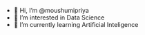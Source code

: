 - 👋 Hi, I’m @moushumipriya
- 👀 I’m interested in Data Science
- 🌱 I’m currently learning Artificial Inteligence

<!---
moushumipriya/moushumipriya is a ✨ special ✨ repository because its `README.md` (this file) appears on your GitHub profile.
You can click the Preview link to take a look at your changes.
--->
